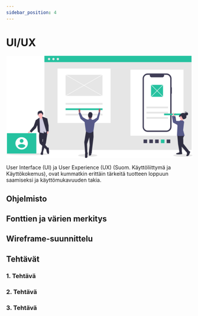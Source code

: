 ```yaml
---
sidebar_position: 4
---
```


# UI/UX
![img](/img/undraw_ui_ux.svg)  

User Interface (UI) ja User Experience (UX) (Suom. Käyttöliittymä ja Käyttökokemus), ovat kummatkin erittäin tärkeitä tuotteen loppuun saamiseksi ja käyttömukavuuden takia.

## Ohjelmisto
## Fonttien ja värien merkitys
## Wireframe-suunnittelu
## Tehtävät
### 1. Tehtävä
### 2. Tehtävä
### 3. Tehtävä
